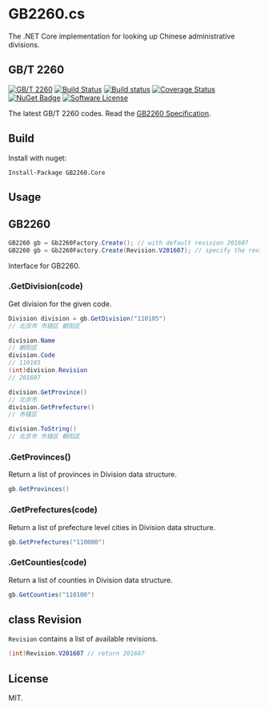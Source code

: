 # GB2260.cs
The .NET Core implementation for looking up Chinese administrative divisions.

## GB/T 2260

[![GB/T 2260](https://img.shields.io/badge/GB%2FT%202260-v0.2-blue.svg)](https://github.com/cn/GB2260)
[![Build Status](https://travis-ci.org/codeyu/gb2260.cs.svg?branch=master)](https://travis-ci.org/codeyu/gb2260.cs)
[![Build status](https://ci.appveyor.com/api/projects/status/8f9ut30lruaonjg4/branch/master?svg=true)](https://ci.appveyor.com/project/codeyu/gb2260-cs/branch/master)
[![Coverage Status](https://coveralls.io/repos/github/codeyu/gb2260.cs/badge.svg?branch=master)](https://coveralls.io/github/codeyu/gb2260.cs?branch=master)
[![NuGet Badge](https://buildstats.info/nuget/GB2260.Core)](https://www.nuget.org/packages/GB2260.Core/)
[![Software License](https://img.shields.io/badge/license-MIT-brightgreen.svg?style=flat-square)](LICENSE)

The latest GB/T 2260 codes. Read the [GB2260 Specification](https://github.com/cn/GB2260/blob/v0.2/spec.md).

## Build

Install with nuget:

    Install-Package GB2260.Core

## Usage

## GB2260

```cs
GB2260 gb = Gb2260Factory.Create(); // with default revision 201607
GB2260 gb = Gb2260Factory.Create(Revision.V201607); // specify the revision
```

Interface for GB2260.

### .GetDivision(code)

Get division for the given code.

```cs
Division division = gb.GetDivision("110105")
// 北京市 市辖区 朝阳区

division.Name
// 朝阳区
division.Code
// 110105
(int)division.Revision
// 201607

division.GetProvince()
// 北京市
division.GetPrefecture()
// 市辖区

division.ToString()
// 北京市 市辖区 朝阳区
```

### .GetProvinces()

Return a list of provinces in Division data structure.

```cs
gb.GetProvinces()
```

### .GetPrefectures(code)

Return a list of prefecture level cities in Division data structure.

```cs
gb.GetPrefectures("110000")
```

### .GetCounties(code)

Return a list of counties in Division data structure.

```cs
gb.GetCounties("110100")
```

## class Revision 

`Revision` contains a list of available revisions.

```cs
(int)Revision.V201607 // return 201607
```

## License

MIT.